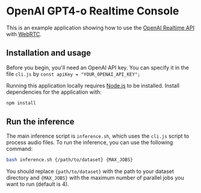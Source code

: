 # OpenAI GPT4-o Realtime Console

This is an example application showing how to use the [OpenAI Realtime API](https://platform.openai.com/docs/guides/realtime) with [WebRTC](https://platform.openai.com/docs/guides/realtime-webrtc).

## Installation and usage

Before you begin, you'll need an OpenAI API key. You can specify it in the file `cli.js` by ```const apiKey = "YOUR_OPENAI_API_KEY";```

Running this application locally requires [Node.js](https://nodejs.org/) to be installed. Install dependencies for the application with:

```bash
npm install
```

## Run the inference
The main inference script is `inference.sh`, which uses the `cli.js` script to process audio files.
To run the inference, you can use the following command:

```bash
bash inference.sh {/path/to/dataset} {MAX_JOBS}
```
You should replace `{path/to/dataset}` with the path to your dataset directory and `{MAX_JOBS}` with the maximum number of parallel jobs you want to run (default is 4).

